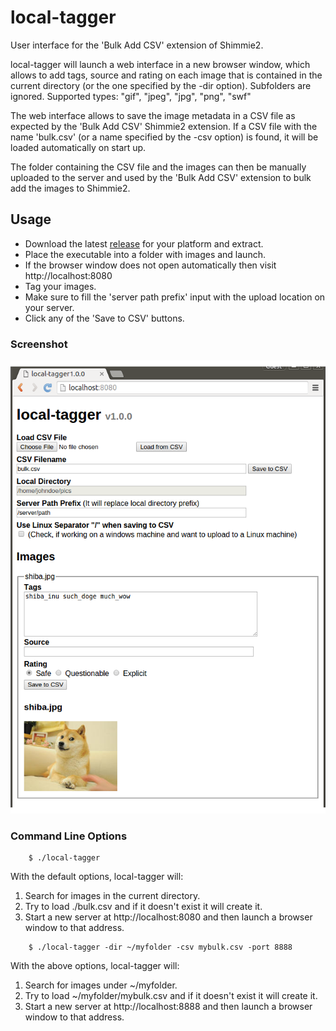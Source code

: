 # local-tagger
User interface for the 'Bulk Add CSV' extension of Shimmie2.

local-tagger will launch a web interface in a new browser window, which
allows to add tags, source and rating on each image that is contained in the
current directory (or the one specified by the -dir option). Subfolders are
ignored. Supported types: "gif", "jpeg", "jpg", "png", "swf"

The web interface allows to save the image metadata in a CSV file as expected
by the 'Bulk Add CSV' Shimmie2 extension. If a CSV file with the name
'bulk.csv' (or a name specified by the -csv option) is found, it will be
loaded automatically on start up.

The folder containing the CSV file and the images can then be manually
uploaded to the server and used by the 'Bulk Add CSV' extension to bulk add
the images to Shimmie2.

## Usage
* Download the latest [release](https://github.com/kusubooru/local-tagger/releases) for your platform and extract.
* Place the executable into a folder with images and launch.
* If the browser window does not open automatically then visit http://localhost:8080
* Tag your images.
* Make sure to fill the 'server path prefix' input with the upload location on
  your server.
* Click any of the 'Save to CSV' buttons.

### Screenshot
![Usage image](doc/usage.png)


### Command Line Options
```sh-session
	$ ./local-tagger
```
With the default options, local-tagger will:

1. Search for images in the current directory.
2. Try to load ./bulk.csv and if it doesn't exist it will create it.
3. Start a new server at http://localhost:8080 and then launch a browser window
   to that address.

```sh-session
	$ ./local-tagger -dir ~/myfolder -csv mybulk.csv -port 8888
```
With the above options, local-tagger will:

1. Search for images under ~/myfolder.
2. Try to load ~/myfolder/mybulk.csv and if it doesn't exist it will create it.
3. Start a new server at http://localhost:8888 and then launch a browser window
   to that address.

